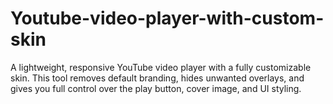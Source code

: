 # Youtube-video-player-with-custom-skin
A lightweight, responsive YouTube video player with a fully customizable skin. This tool removes default branding, hides unwanted overlays, and gives you full control over the play button, cover image, and UI styling.
